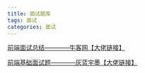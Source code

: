 ```yaml
---
title: 面试题库
tags: 面试
categories: 面试
---
```

[前端面试总结————牛客网【大佬链接】](https://lacus.site/2020/07/interview2/)

[前端基础面试题————灰蓝宇墨【大佬链接】](https://lacus.site/2020/07/interview1/)